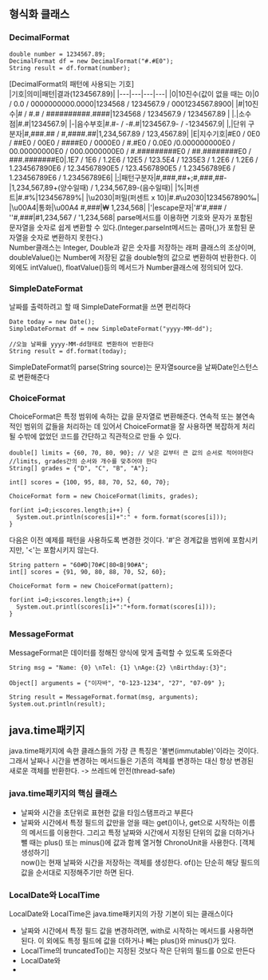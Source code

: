 ## 형식화 클래스
### DecimalFormat
```
double number = 1234567.89;
DecimalFormat df = new DecimalFormat("#.#E0");
String result = df.format(number);
```
[DecimalFormat의 패턴에 사용되는 기호]   
|기호|의미|패턴|결과(1234567.89)|
|---|---|---|---|
|0|10진수(값이 없을 때는 0)|0 / 0.0 / 0000000000.0000|1234568 / 1234567.9 / 0001234567.8900|
|#|10진수|# / #.# / ##########.####|1234568 / 1234567.9 / 1234567.89 |
|.|소수점|#.#|1234567.9|
|-|음수부호|#.#- / -#.#|1234567.9- / -1234567.9|
|,|단위 구분자|#,###.## / #,####.##|1,234,567.89 / 123,4567.89|
|E|지수기호|#E0 / 0E0 / ##E0 / 00E0 / ####E0 / 0000E0 / #.#E0 / 0.0E0 /0.000000000E0 / 00.00000000E0 / 000.0000000E0 / #.#########E0 / ##.########E0 / ###.#######E0|.1E7 / 1E6 / 1.2E6 / 12E5 / 123.5E4 / 1235E3 / 1.2E6 / 1.2E6 / 1.234567890E6 / 12.34567890E5 / 123.4567890E5 / 1.23456789E6 / 1.23456789E6 / 1.23456789E6|
|;|패턴구분자|#,###,##+;#,###,##-|1,234,567,89+(양수일때) / 1,234,567,89-(음수일때)|
|%|퍼센트|#.#%|123456789%|
|\u2030|퍼밀(퍼센트 x 10)|#.#\u2030|1234567890‰|
|\u00A4|통화|\u00A4 #,###|₩ 1,234,568|
|'|escape문자|'#'#,### / ''#,###|#1,234,567 / '1,234,568|
parse메서드를 이용하면 기호와 문자가 포함된 문자열을 숫자로 쉽게 변환할 수 있다.(Integer.parseInt메서드는 콤마(,)가 포함된 문자열을 숫자로 변환하지 못한다.)   
Number클래스는 Integer, Double과 같은 숫자를 저장하는 래퍼 클래스의 조상이며, doubleValue()는 Number에 저장된 값을 double형의 값으로 변환하여 반환한다. 이 외에도 intValue(), floatValue()등의 메서드가 Number클래스에 정의되어 있다.   
   
### SimpleDateFormat
날짜를 출력하려고 할 때 SimpleDateFormat을 쓰면 편리하다
```
Date today = new Date();
SimpleDateFormat df = new SimpleDateFormat("yyyy-MM-dd");

//오늘 날짜를 yyyy-MM-dd형태로 변환하여 반환한다
String result = df.format(today);
```
SimpleDateFormat의 parse(String source)는 문자열source을 날짜Date인스턴스로 변환해준다   
   
### ChoiceFormat
ChoiceFormat은 특정 범위에 속하는 값을 문자열로 변환해준다. 연속적 또는 불연속적인 범위의 값들을 처리하는 데 있어서 ChoiceFormat을 잘 사용하면 복잡하게 처리될 수밖에 없었던 코드를 간단하고 직관적으로 만들 수 있다.
```
double[] limits = {60, 70, 80, 90}; // 낮은 값부터 큰 값의 순서로 적어야한다
//limits, grades간의 순서와 개수를 맞추어야 한다
String[] grades = {"D", "C", "B", "A"};

int[] scores = {100, 95, 88, 70, 52, 60, 70};

ChoiceFormat form = new ChoiceFormat(limits, grades);

for(int i=0;i<scores.length;i++) {
  System.out.println(scores[i]+":" + form.format(scores[i]));
}
```
다음은 이전 예제를 패턴을 사용하도록 변경한 것이다. '#'은 경계값을 범위에 포함시키지만, '<'는 포함시키지 않는다.
```
String pattern = "60#D|70#C|80<B|90#A";
int[] scores = {91, 90, 80, 88, 70, 52, 60};

ChoiceFormat form = new ChoiceFormat(pattern);

for(int i=0;i<scores.length;i++) {
  System.out.printl(scores[i]+":"+form.format(scores[i]));
}
```
   
### MessageFormat
MessageFormat은 데이터를 정해진 양식에 맞게 출력할 수 있도록 도와준다
```
String msg = "Name: {0} \nTel: {1} \nAge:{2} \nBirthday:{3}";

Object[] arguments = {"이자바", "0-123-1234", "27", "07-09" };

String result = MessageFormat.format(msg, arguments);
System.out.println(result);
```
   
   
## java.time패키지
java.time패키지에 속한 클래스들의 가장 큰 특징은 '불변(immutable)'이라는 것이다. 그래서 날짜나 시간을 변경하는 메서드들은 기존의 객체를 변경하는 대신 항상 변경된 새로운 객체를 반환한다. -> 쓰레드에 안전(thread-safe)   
### java.time패키지의 핵심 클래스
* 날짜와 시간을 초단위로 표현한 값을 타임스탬프라고 부른다
* 날짜와 시간에서 특정 필드의 값만을 얻을 때는 get()이나, get으로 시작하는 이름의 메서드를 이용한다. 그리고 특정 날짜와 시간에서 지정된 단위의 값을 더하거나 뺄 때는 plus() 또는 minus()에 값과 함께 열거형 ChronoUnit을 사용한다.
[객체 생성하기]   
now()는 현재 날짜와 시간을 저장하는 객체를 생성한다. of()는 단순히 해당 필드의 값을 순서대로 지정해주기만 하면 된다.   
   
### LocalDate와 LocalTime
LocalDate와 LocalTime은 java.time패키지의 가장 기본이 되는 클래스이다
* 날짜와 시간에서 특정 필드 값을 변경하려면, with로 시작하는 메서드를 사용하면 된다. 이 외에도 특정 필드에 값을 더하거나 빼는 plus()와 minus()가 있다.
* LocalTime의 truncatedTo()는 지정된 것보다 작은 단위의 필드를 0으로 만든다
* LocalDate와
* 
